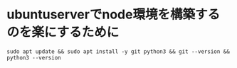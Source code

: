 # ubuntuserverでnode環境を構築するのを楽にするために
```sudo apt update && sudo apt install -y git python3 && git --version && python3 --version```

